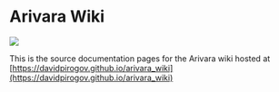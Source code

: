 # Arivara Wiki

[![](https://travis-ci.org/davidpirogov/arivara_wiki.svg?branch=master)](https://travis-ci.org/davidpirogov/arivara_wiki)

This is the source documentation pages for the Arivara wiki hosted at [https://davidpirogov.github.io/arivara_wiki](https://davidpirogov.github.io/arivara_wiki)
